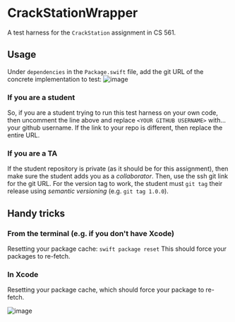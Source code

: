 # CrackStationWrapper

A test harness for the `CrackStation` assignment in CS 561.

## Usage

Under `dependencies` in the `Package.swift` file, add the git URL of the concrete implementation to test:
![image](https://user-images.githubusercontent.com/4765449/197596815-51b5b240-e087-4fbd-bf96-66b94f08b3fa.png)

### If you are a student

So, if you are a student trying to run this test harness on your own code, then uncomment the line above and replace `<YOUR GITHUB USERNAME>` with... your github username.  If the link to your repo is different, then replace the entire URL.

### If you are a TA

If the student repository is private (as it should be for this assignment), then make sure the student adds you as a *collaborator*.  Then, use the ssh git link for the git URL.  For the version tag to work, the student must `git tag` their release using *semantic versioning* (e.g. `git tag 1.0.0`).


## Handy tricks

### From the terminal (e.g. if you don't have Xcode)

Resetting your package cache:
`swift package reset`
This should force your packages to re-fetch.

### In Xcode

Resetting your package cache, which should force your package to re-fetch.

![image](https://user-images.githubusercontent.com/4765449/197598041-e8d5cbbb-35c3-49dc-983c-e96f322e0552.png)
